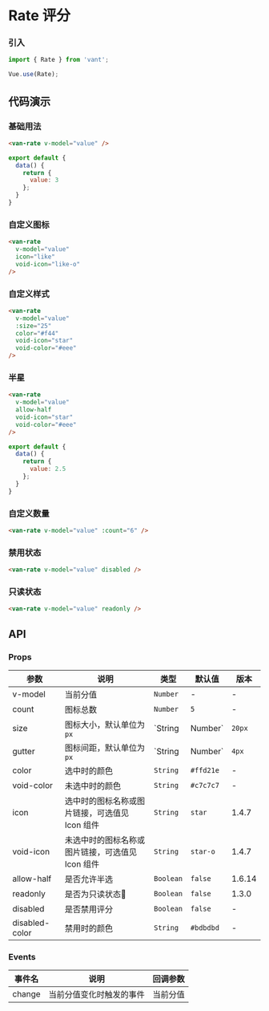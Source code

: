 # Rate 评分

### 引入
``` javascript
import { Rate } from 'vant';

Vue.use(Rate);
```

## 代码演示

### 基础用法

```html
<van-rate v-model="value" />
```

```javascript
export default {
  data() {
    return {
      value: 3
    };
  }
}
```

### 自定义图标

```html
<van-rate
  v-model="value"
  icon="like"
  void-icon="like-o"
/>
```

### 自定义样式

```html
<van-rate
  v-model="value"
  :size="25"
  color="#f44"
  void-icon="star"
  void-color="#eee"
/>
```

### 半星

```html
<van-rate
  v-model="value"
  allow-half
  void-icon="star"
  void-color="#eee"
/>
```

```javascript
export default {
  data() {
    return {
      value: 2.5
    };
  }
}
```

### 自定义数量

```html
<van-rate v-model="value" :count="6" />
```

### 禁用状态

```html
<van-rate v-model="value" disabled />
```

### 只读状态

```html
<van-rate v-model="value" readonly />
```

## API

### Props

| 参数 | 说明 | 类型 | 默认值 | 版本 |
|------|------|------|------|------|
| v-model | 当前分值 | `Number` | - | - |
| count | 图标总数 | `Number` | `5` | - |
| size | 图标大小，默认单位为`px` | `String | Number` | `20px` | - |
| gutter | 图标间距，默认单位为`px` | `String | Number` | `4px` | 2.0.0 |
| color | 选中时的颜色 | `String` | `#ffd21e` | - |
| void-color | 未选中时的颜色 | `String` | `#c7c7c7` | - |
| icon | 选中时的图标名称或图片链接，可选值见 Icon 组件 | `String` | `star` | 1.4.7 |
| void-icon | 未选中时的图标名称或图片链接，可选值见 Icon 组件 | `String` | `star-o`  | 1.4.7 |
| allow-half | 是否允许半选 | `Boolean` | `false` | 1.6.14 |
| readonly | 是否为只读状态 | `Boolean` | `false` | 1.3.0 |
| disabled | 是否禁用评分 | `Boolean` | `false` | - |
| disabled-color | 禁用时的颜色 | `String` | `#bdbdbd` | - |

### Events

| 事件名 | 说明 | 回调参数 |
|------|------|------|
| change | 当前分值变化时触发的事件 | 当前分值 |
